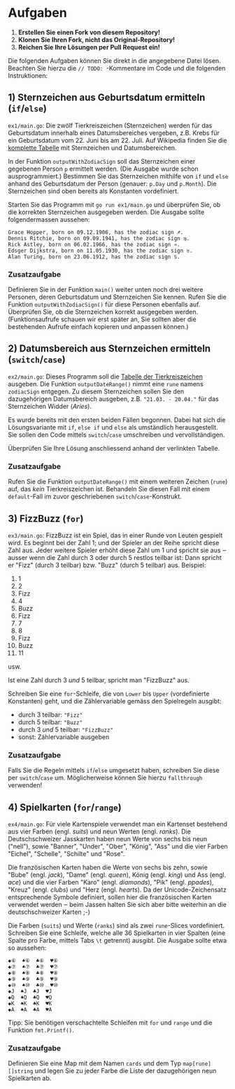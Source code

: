 # Aufgaben

1. **Erstellen Sie einen Fork von diesem Repository!**
2. **Klonen Sie Ihren Fork, nicht das Original-Repository!**
3. **Reichen Sie Ihre Lösungen per Pull Request ein!**

Die folgenden Aufgaben können Sie direkt in die angegebene Datei lösen. Beachten
Sie hierzu die `// TODO: `-Kommentare im Code und die folgenden Instruktionen:

## 1) Sternzeichen aus Geburtsdatum ermitteln (`if`/`else`)

`ex1/main.go`: Die zwölf Tierkreiszeichen (Sternzeichen) werden für das
Geburtsdatum innerhalb eines Datumsbereiches vergeben, z.B. Krebs für ein
Geburtsdatum vom 22. Juni bis am 22. Juli. Auf Wikipedia finden Sie die
[komplette Tabelle](https://de.wikipedia.org/wiki/Tierkreiszeichen#Die_zw%C3%B6lf_Tierkreiszeichen_des_Zodiaks)
mit Sternzeichen und Datumsbereichen.

In der Funktion `outputWithZodiacSign` soll das Sternzeichen einer gegebenen
Person `p` ermittelt werden. (Die Ausgabe wurde schon ausprogrammiert.)
Bestimmen Sie das Sternzeichen mithilfe von `if` und `else` anhand des
Geburtsdatum der Person (genauer: `p.Day` und `p.Month`). Die Sternzeichen sind
oben bereits als Konstanten vordefiniert.

Starten Sie das Programm mit `go run ex1/main.go` und überprüfen Sie, ob die
korrekten Sternzeichen ausgegeben werden. Die Ausgabe sollte folgendermassen
aussehen:

```
Grace Hopper, born on 09.12.1906, has the zodiac sign ♐.
Dennis Ritchie, born on 09.09.1941, has the zodiac sign ♍.
Rick Astley, born on 06.02.1966, has the zodiac sign ♒.
Edsger Dijkstra, born on 11.05.1930, has the zodiac sign ♉.
Alan Turing, born on 23.06.1912, has the zodiac sign ♋.
```

### Zusatzaufgabe

Definieren Sie in der Funktion `main()` weiter unten noch drei weitere Personen,
deren Geburtsdatum und Sternzeichen Sie kennen. Rufen Sie die Funktion
`outputWithZodiacSign()` für diese Personen ebenfalls auf. Überprüfen Sie, ob
die Sternzeichen korrekt ausgegeben werden. (Funktionsaufrufe schauen wir erst
später an, Sie sollten aber die bestehenden Aufrufe einfach kopieren und
anpassen können.)

## 2) Datumsbereich aus Sternzeichen ermitteln (`switch`/`case`)

`ex2/main.go`: Dieses Programm soll die [Tabelle der
Tierkreiszeichen](https://de.wikipedia.org/wiki/Tierkreiszeichen#Die_zw%C3%B6lf_Tierkreiszeichen_des_Zodiaks)
ausgeben. Die Funktion `outputDateRange()` nimmt eine `rune` namens `zodiacSign`
entgegen. Zu diesem Sternzeichen sollen Sie den dazugehörigen Datumsbereich
ausgeben, z.B. `"21.03. - 20.04."` für das Sternzeichen Widder (_Aries_).

Es wurde bereits mit den ersten beiden Fällen begonnen. Dabei hat sich die
Lösungsvariante mit `if`, `else if` und `else` als umständlich herausgestellt.
Sie sollen den Code mittels `switch`/`case` umschreiben und vervollständigen.

Überprüfen Sie Ihre Lösung anschliessend anhand der verlinkten Tabelle.

### Zusatzaufgabe

Rufen Sie die Funktion `outputDateRange()` mit einem weiteren Zeichen (`rune`)
auf, das _kein_ Tierkreiszeichen ist. Behandeln Sie diesen Fall mit einem
`default`-Fall im zuvor geschriebenen `switch`/`case`-Konstrukt.

## 3) FizzBuzz (`for`)

`ex3/main.go`: FizzBuzz ist ein Spiel, das in einer Runde von Leuten gespielt
wird. Es beginnt bei der Zahl 1; und der Spieler an der Reihe spricht diese Zahl
aus. Jeder weitere Spieler erhöht diese Zahl um 1 und spricht sie aus ‒ ausser
wenn die Zahl durch 3 oder durch 5 restlos teilbar ist: Dann spricht er "Fizz"
(durch 3 teilbar) bzw. "Buzz" (durch 5 teilbar) aus. Beispiel:

1. 1
2. 2
3. Fizz
4. 4
5. Buzz
6. Fizz
7. 7
8. 8
9. Fizz
10. Buzz
11. 11

usw.

Ist eine Zahl durch 3 _und_ 5 teilbar, spricht man "FizzBuzz" aus.

Schreiben Sie eine `for`-Schleife, die von `Lower` bis `Upper` (vordefinierte
Konstanten) geht, und die Zählervariable gemäss den Spielregeln ausgibt:

- durch 3 teilbar: `"Fizz"`
- durch 5 teilbar: `"Buzz"`
- durch 3 _und_ 5 teilbar: `"FizzBuzz"`
- sonst: Zählervariable ausgeben

### Zusatzaufgabe

Falls Sie die Regeln mittels `if`/`else` umgesetzt haben, schreiben Sie diese
per `switch`/`case` um. Möglicherweise können Sie hierzu `fallthrough`
verwenden!

## 4) Spielkarten (`for`/`range`)

`ex4/main.go`: Für viele Kartenspiele verwendet man ein Kartenset bestehend aus
vier Farben (engl. _suits_) und neun Werten (engl. _ranks_). Die
Deutschschweizer Jasskarten haben neun Werte von sechs bis neun ("nell"), sowie
"Banner", "Under", "Ober", "König", "Ass" und die vier Farben "Eichel",
"Schelle", "Schilte" und "Rose".

Die französischen Karten haben die Werte von sechs bis zehn, sowie "Bube" (engl.
_jack_), "Dame" (engl. _queen_), König (engl. _king_) und Ass (engl. _ace_) und
die vier Farben "Karo" (engl. _diamonds_), "Pik" (engl. _ppades_), "Kreuz"
(engl. _clubs_) und "Herz (engl. _hearts_). Da der Unicode-Zeichensatz
entsprechende Symbole definiert, sollen hier die französischen Karten verwendet
werden ‒ beim Jassen halten Sie sich aber bitte weiterhin an die
deutschschweizer Karten ;-)

Die Farben (`suits`) und Werte (`ranks`) sind als zwei `rune`-Slices
vordefiniert. Schreiben Sie eine Schleife, welche alle 36 Spielkarten in vier
Spalten (eine Spalte pro Farbe, mittels Tabs `\t` getrennt) ausgibt. Die Ausgabe
sollte etwa so aussehen:

```
◆⑥	♠⑥	♣⑥	♥⑥	
◆⑦	♠⑦	♣⑦	♥⑦	
◆⑧	♠⑧	♣⑧	♥⑧	
◆⑨	♠⑨	♣⑨	♥⑨	
◆⑩	♠⑩	♣⑩	♥⑩	
◆J	♠J	♣J	♥J	
◆Q	♠Q	♣Q	♥Q	
◆K	♠K	♣K	♥K	
◆A	♠A	♣A	♥A	
```

Tipp: Sie benötigen verschachtelte Schleifen mit `for` und `range` und die
Funktion `fmt.Printf()`.

### Zusatzaufgabe

Definieren Sie eine Map mit dem Namen `cards` und dem Typ `map[rune][]string`
und legen Sie zu jeder Farbe die Liste der dazugehörigen neun Spielkarten ab.
